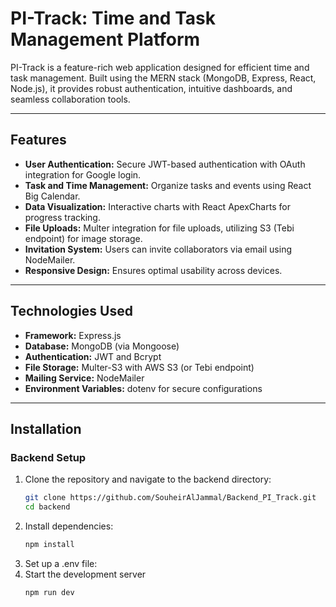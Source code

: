 # **PI-Track: Time and Task Management Platform**

PI-Track is a feature-rich web application designed for efficient time and task management. Built using the MERN stack (MongoDB, Express, React, Node.js), it provides robust authentication, intuitive dashboards, and seamless collaboration tools.

---

## **Features**
- **User Authentication:** Secure JWT-based authentication with OAuth integration for Google login.
- **Task and Time Management:** Organize tasks and events using React Big Calendar.
- **Data Visualization:** Interactive charts with React ApexCharts for progress tracking.
- **File Uploads:** Multer integration for file uploads, utilizing S3 (Tebi endpoint) for image storage.
- **Invitation System:** Users can invite collaborators via email using NodeMailer.
- **Responsive Design:** Ensures optimal usability across devices.

---

## **Technologies Used**

- **Framework:** Express.js
- **Database:** MongoDB (via Mongoose)
- **Authentication:** JWT and Bcrypt
- **File Storage:** Multer-S3 with AWS S3 (or Tebi endpoint)
- **Mailing Service:** NodeMailer
- **Environment Variables:** dotenv for secure configurations

---

## **Installation**

### **Backend Setup**
1. Clone the repository and navigate to the backend directory:
   ```bash
   git clone https://github.com/SouheirAlJammal/Backend_PI_Track.git
   cd backend
2. Install dependencies:
   ```bash
   npm install

3. Set up a .env file:
4. Start the development server
   ```bash
   npm run dev
